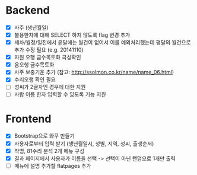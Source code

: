 Backend
=======
- [x] 사주 (생년월일)
- [x] 불용한자에 대해 SELECT 하지 않도록 flag 변경 추가
- [x] 세차/월정/일진에서 윤달에는 월건이 없어서 이를 예외처리했는데 평달의 월건으로 추가 수정 필요 (e.g. 20141110)
- [x] 자원 오행 금수목토화 극성확인
- [x] 음오행 금수목토화
- [x] 사주 보충기운 추가 (참고: http://ssolmon.co.kr/name/name_06.html)
- [x] 수리오행 확인 필요
- [ ] 성씨가 2글자인 경우에 대한 지원
- [ ] 사람 이름 한자 입력할 수 있도록 기능 지원

Frontend
========
- [x] Bootstrap으로 와꾸 만들기
- [x] 사용자로부터 입력 받기 (생년월일시, 성별, 지역, 성씨, 출생순서)
- [x] 작명, 81수리 분석 2개 메뉴 구성
- [x] 결과 페이지에서 사용자가 이름을 선택 -> 선택이 아닌 랜덤으로 1개만 출력
- [ ] 메뉴에 설명 추가할 flatpages 추가
